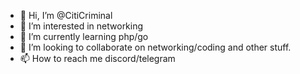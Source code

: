 - 👋 Hi, I’m @CitiCriminal
- 👀 I’m interested in networking
- 🌱 I’m currently learning php/go
- 💞️ I’m looking to collaborate on networking/coding and other stuff.
- 📫 How to reach me discord/telegram

<!---
CitiCriminal/CitiCriminal is a ✨ special ✨ repository because its `README.md` (this file) appears on your GitHub profile.
You can click the Preview link to take a look at your changes.
--->
